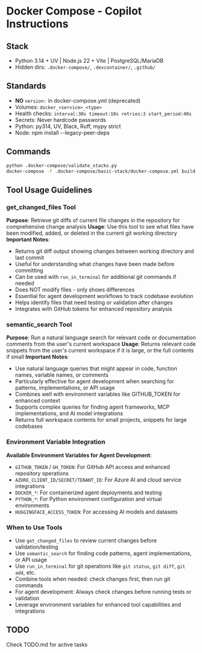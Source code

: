 # Docker Compose - Copilot Instructions

## Stack
- Python 3.14 + UV | Node.js 22 + Vite | PostgreSQL/MariaDB
- Hidden dirs: `.docker-compose/`, `.devcontainer/`, `.github/`

## Standards
- **NO** `version:` in docker-compose.yml (deprecated)
- Volumes: `docker_<service>_<type>`
- Health checks: `interval:30s timeout:10s retries:3 start_period:40s`
- Secrets: Never hardcode passwords
- Python: py314, UV, Black, Ruff, mypy strict
- Node: npm install --legacy-peer-deps

## Commands
```bash
python .docker-compose/validate_stacks.py
docker-compose -f .docker-compose/basic-stack/docker-compose.yml build
```

## Tool Usage Guidelines

### get_changed_files Tool
**Purpose**: Retrieve git diffs of current file changes in the repository for comprehensive change analysis
**Usage**: Use this tool to see what files have been modified, added, or deleted in the current git working directory
**Important Notes**:
- Returns git diff output showing changes between working directory and last commit
- Useful for understanding what changes have been made before committing
- Can be used with `run_in_terminal` for additional git commands if needed
- Does NOT modify files - only shows differences
- Essential for agent development workflows to track codebase evolution
- Helps identify files that need testing or validation after changes
- Integrates with GitHub tokens for enhanced repository analysis

### semantic_search Tool
**Purpose**: Run a natural language search for relevant code or documentation comments from the user's current workspace
**Usage**: Returns relevant code snippets from the user's current workspace if it is large, or the full contents if small
**Important Notes**:
- Use natural language queries that might appear in code, function names, variable names, or comments
- Particularly effective for agent development when searching for patterns, implementations, or API usage
- Combines well with environment variables like GITHUB_TOKEN for enhanced context
- Supports complex queries for finding agent frameworks, MCP implementations, and AI model integrations
- Returns full workspace contents for small projects, snippets for large codebases

### Environment Variable Integration
**Available Environment Variables for Agent Development**:
- `GITHUB_TOKEN` / `GH_TOKEN`: For GitHub API access and enhanced repository operations
- `AZURE_CLIENT_ID/SECRET/TENANT_ID`: For Azure AI and cloud service integrations
- `DOCKER_*`: For containerized agent deployments and testing
- `PYTHON_*`: For Python environment configuration and virtual environments
- `HUGGINGFACE_ACCESS_TOKEN`: For accessing AI models and datasets

### When to Use Tools
- Use `get_changed_files` to review current changes before validation/testing
- Use `semantic_search` for finding code patterns, agent implementations, or API usage
- Use `run_in_terminal` for git operations like `git status`, `git diff`, `git add`, etc.
- Combine tools when needed: check changes first, then run git commands
- For agent development: Always check changes before running tests or validation
- Leverage environment variables for enhanced tool capabilities and integrations

## TODO
Check TODO.md for active tasks